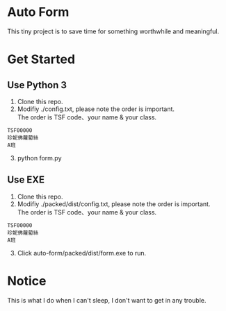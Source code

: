 
# Auto Form 

This tiny project is to save time for something worthwhile and meaningful.

# Get Started

## Use Python 3
  1. Clone this repo.
  2. Modifiy ./config.txt, please note the order is important. <br>
  The order is TSF code、your name & your class.
  ```
  TSF00000
  珍妮佛蘿蔔絲
  A班
  ```
  3. python form.py

## Use EXE
  1. Clone this repo.
  2. Modifiy ./packed/dist/config.txt, please note the order is important. <br>
  The order is TSF code、your name & your class.
  ```
  TSF00000
  珍妮佛蘿蔔絲
  A班
  ```
  3. Click auto-form/packed/dist/form.exe to run.

# Notice

This is what I do when I can't sleep, I don't want to get in any trouble.
